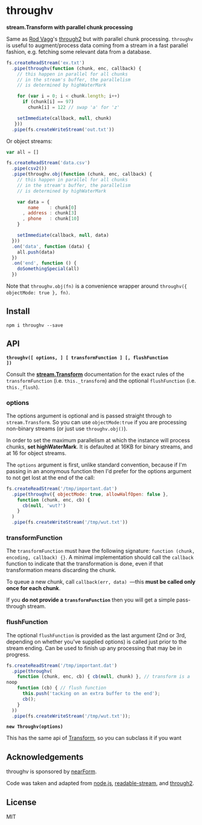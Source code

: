 # throughv

**stream.Transform with parallel chunk processing**

Same as [Rod Vagg](https://github.com/rvagg)'s
[through2](https://github.com/rvagg/through2)
but with parallel chunk processing. `throughv` is useful to
augment/process data
coming from a stream in a fast parallel fashion, e.g. fetching some
relevant data from a database.

```js
fs.createReadStream('ex.txt')
  .pipe(throughv(function (chunk, enc, callback) {
    // this happen in parallel for all chunks
    // in the stream's buffer, the parallelism
    // is determined by highWaterMark

    for (var i = 0; i < chunk.length; i++)
      if (chunk[i] == 97)
        chunk[i] = 122 // swap 'a' for 'z'

    setImmediate(callback, null, chunk)
   }))
  .pipe(fs.createWriteStream('out.txt'))
```

Or object streams:

```js
var all = []

fs.createReadStream('data.csv')
  .pipe(csv2())
  .pipe(throughv.obj(function (chunk, enc, callback) {
    // this happen in parallel for all chunks
    // in the stream's buffer, the parallelism
    // is determined by highWaterMark

    var data = {
        name    : chunk[0]
      , address : chunk[3]
      , phone   : chunk[10]
    }

    setImmediate(callback, null, data)
  }))
  .on('data', function (data) {
    all.push(data)
  })
  .on('end', function () {
    doSomethingSpecial(all)
  })
```

Note that `throughv.obj(fn)` is a convenience wrapper around `throughv({
objectMode: true }, fn)`.

## Install

`npm i throughv --save`

## API

<b><code>throughv([ options, ] [ transformFunction ] [, flushFunction
])</code></b>

Consult the
**[stream.Transform](http://nodejs.org/docs/latest/api/stream.html#stream_class_stream_transform)**
documentation for the exact rules of the `transformFunction` (i.e.
`this._transform`) and the optional `flushFunction` (i.e.
`this._flush`).

### options

The options argument is optional and is passed straight through to
`stream.Transform`. So you can use `objectMode:true` if you are
processing non-binary streams (or just use `throughv.obj()`).

In order to set the maximum parallelism at which the instance will
process chunks, __set highWaterMark__. It is defaulted at 16KB for
binary streams, and at 16 for object streams.

The `options` argument is first, unlike standard convention, because if
I'm passing in an anonymous function then I'd prefer for the options
argument to not get lost at the end of the call:

```js
fs.createReadStream('/tmp/important.dat')
  .pipe(throughv({ objectMode: true, allowHalfOpen: false },
    function (chunk, enc, cb) {
      cb(null, 'wut?')
    }
  )
  .pipe(fs.createWriteStream('/tmp/wut.txt'))
```

### transformFunction

The `transformFunction` must have the following signature: `function
(chunk, encoding, callback) {}`. A minimal implementation should call
the `callback` function to indicate that the transformation is done,
even if that transformation means discarding the chunk.

To queue a new chunk, call `callback(err, data) `&mdash;this **must be called
only once for each chunk**.

If you **do not provide a `transformFunction`** then you will get a
simple pass-through stream.

### flushFunction

The optional `flushFunction` is provided as the last argument (2nd or
3rd, depending on whether you've supplied options) is called just prior
to the stream ending. Can be used to finish up any processing that may
be in progress.

```js
fs.createReadStream('/tmp/important.dat')
  .pipe(throughv(
    function (chunk, enc, cb) { cb(null, chunk) }, // transform is a
noop
    function (cb) { // flush function
      this.push('tacking on an extra buffer to the end');
      cb();
    }
  ))
  .pipe(fs.createWriteStream('/tmp/wut.txt'));
```

<b><code>new Throughv(options)</code></b>

This has the same api of
[Transform](https://nodejs.org/api/stream.html#stream_class_stream_transform),
so you can subclass it if you want

## Acknowledgements

throughv is sponsored by [nearForm](http://nearform.com).

Code was taken and adapted from
[node.js](http://nodejs.org), [readable-stream](http://npm.im/readable-stream), and [through2](http://npm.im/through2).

## License

MIT
